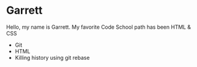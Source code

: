 Garrett
=======

Hello, my name is Garrett.
My favorite Code School path has been HTML & CSS

* Git
* HTML
* Killing history using git rebase
